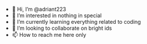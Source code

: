 - 👋 Hi, I’m @adriant223
- 👀 I’m interested in nothing in special
- 🌱 I’m currently learning everything related to coding
- 💞️ I’m looking to collaborate on bright ids
- 📫 How to reach me here only

<!---
adriant223/adriant223 is a ✨ special ✨ repository because its `README.md` (this file) appears on your GitHub profile.
You can click the Preview link to take a look at your changes.
--->
